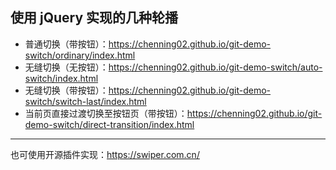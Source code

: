## 使用 jQuery 实现的几种轮播

- 普通切换（带按钮）：https://chenning02.github.io/git-demo-switch/ordinary/index.html
- 无缝切换（无按钮）：https://chenning02.github.io/git-demo-switch/auto-switch/index.html
- 无缝切换（带按钮）：https://chenning02.github.io/git-demo-switch/switch-last/index.html
- 当前页直接过渡切换至按钮页（带按钮）：https://chenning02.github.io/git-demo-switch/direct-transition/index.html

------

也可使用开源插件实现：https://swiper.com.cn/